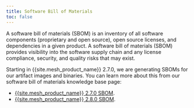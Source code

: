 ```yaml
---
title: Software Bill of Materials
toc: false
---
```


A software bill of materials (SBOM) is an inventory of all software components (proprietary and open source), open source licenses, and dependencies in a given product. A software bill of materials (SBOM) provides visibility into the software supply chain and any license compliance, security, and quality risks that may exist.

Starting in {{site.mesh_product_name}} 2.7.0, we are generating SBOMs for our artifact images and binaries.
You can learn more about this from our software bill of materials knowledge base page:

* [{{site.mesh_product_name}} 2.7.0 SBOM](https://support.konghq.com/support/s/article/SBOM-Artifacts-for-Kong-Mesh-2.7.0).
* [{{site.mesh_product_name}} 2.8.0 SBOM](https://support.konghq.com/support/s/article/SBOM-Artifacts-for-Kong-Mesh-2.8.0).
